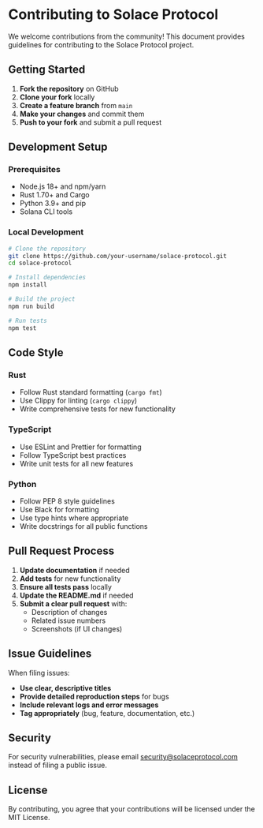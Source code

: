 # Contributing to Solace Protocol

We welcome contributions from the community! This document provides guidelines for contributing to the Solace Protocol project.

## Getting Started

1. **Fork the repository** on GitHub
2. **Clone your fork** locally
3. **Create a feature branch** from `main`
4. **Make your changes** and commit them
5. **Push to your fork** and submit a pull request

## Development Setup

### Prerequisites

- Node.js 18+ and npm/yarn
- Rust 1.70+ and Cargo
- Python 3.9+ and pip
- Solana CLI tools

### Local Development

```bash
# Clone the repository
git clone https://github.com/your-username/solace-protocol.git
cd solace-protocol

# Install dependencies
npm install

# Build the project
npm run build

# Run tests
npm test
```

## Code Style

### Rust
- Follow Rust standard formatting (`cargo fmt`)
- Use Clippy for linting (`cargo clippy`)
- Write comprehensive tests for new functionality

### TypeScript
- Use ESLint and Prettier for formatting
- Follow TypeScript best practices
- Write unit tests for all new features

### Python
- Follow PEP 8 style guidelines
- Use Black for formatting
- Use type hints where appropriate
- Write docstrings for all public functions

## Pull Request Process

1. **Update documentation** if needed
2. **Add tests** for new functionality
3. **Ensure all tests pass** locally
4. **Update the README.md** if needed
5. **Submit a clear pull request** with:
   - Description of changes
   - Related issue numbers
   - Screenshots (if UI changes)

## Issue Guidelines

When filing issues:

- **Use clear, descriptive titles**
- **Provide detailed reproduction steps** for bugs
- **Include relevant logs and error messages**
- **Tag appropriately** (bug, feature, documentation, etc.)

## Security

For security vulnerabilities, please email security@solaceprotocol.com instead of filing a public issue.

## License

By contributing, you agree that your contributions will be licensed under the MIT License. 